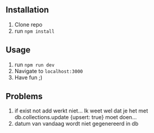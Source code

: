 ## Installation

1. Clone repo
2. run `npm install` 

## Usage 

1. run `npm run dev`
2. Navigate to `localhost:3000`
3. Have fun ;)

## Problems

1. if exist not add werkt niet... Ik weet wel dat je het met db.collections.update {upsert: true} moet doen...
2. datum van vandaag wordt niet gegenereerd in db
